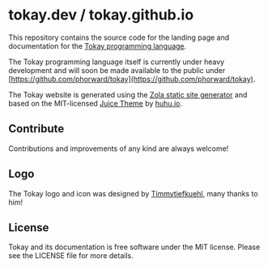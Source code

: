 # tokay.dev / tokay.github.io

This repository contains the source code for the landing page and documentation for the [Tokay programming language](https://tokay.dev).

The Tokay programming language itself is currently under heavy development and will soon be made available to the public under [https://github.com/phorward/tokay](https://github.com/phorward/tokay).

The Tokay website is generated using the [Zola static site generator](https://getzola.org) and based on the MIT-licensed [Juice Theme](https://juice.huhu.io/) by [huhu.io](https://huhu.io/).

## Contribute

Contributions and improvements of any kind are always welcome!

## Logo

The Tokay logo and icon was designed by [Timmytiefkuehl](https://github.com/timmytiefkuehl), many thanks to him!

## License

Tokay and its documentation is free software under the MIT license.
Please see the LICENSE file for more details.

